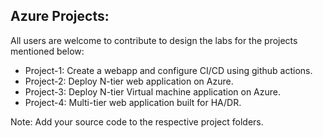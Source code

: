 ## Azure Projects:

All users are welcome to contribute to design the labs for the projects mentioned below:

- Project-1: Create a webapp and configure CI/CD using github actions.
- Project-2: Deploy N-tier web application on Azure.
- Project-3: Deploy N-tier Virtual machine application on Azure.
- Project-4: Multi-tier web application built for HA/DR.

Note:
Add your source code to the respective project folders.
